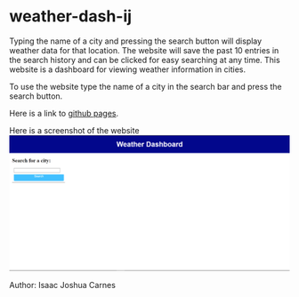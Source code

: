 # weather-dash-ij
Typing the name of a city and pressing the search button will display weather data for that location. The website will save the past 10 entries in the search history and can be clicked for easy searching at any time. This website is a dashboard for viewing weather information in cities.

To use the website type the name of a city in the search bar and press the search button.

Here is a link to [github pages](https://isaacjcarnes.github.io/weather-dash-ij/).

Here is a screenshot of the website
![Alt text](https://github.com/IsaacJCarnes/weather-dash-ij/blob/main/Assets/images/web-screenshot.png "Website Screenshot")

Author: Isaac Joshua Carnes